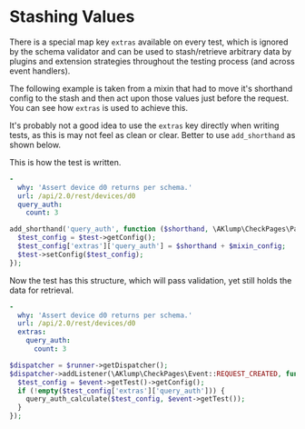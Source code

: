 <!--
id: stash
-->

# Stashing Values

There is a special map key `extras` available on every test, which is ignored by the schema validator and can be used to stash/retrieve arbitrary data by plugins and extension strategies throughout the testing process (and across event handlers).

The following example is taken from a mixin that had to move it's shorthand config to the stash and then act upon those values just before the request. You can see how `extras` is used to achieve this.

It's probably not a good idea to use the `extras` key directly when writing tests, as this is may not feel as clean or clear. Better to use `add_shorthand` as shown below.

This is how the test is written.

```yaml
-
  why: 'Assert device d0 returns per schema.'
  url: /api/2.0/rest/devices/d0
  query_auth:
    count: 3
```

```php
add_shorthand('query_auth', function ($shorthand, \AKlump\CheckPages\Parts\Test $test) use ($mixin_config) {
  $test_config = $test->getConfig();
  $test_config['extras']['query_auth'] = $shorthand + $mixin_config;
  $test->setConfig($test_config);
});
```

Now the test has this structure, which will pass validation, yet still holds the data for retrieval.

```yaml
-
  why: 'Assert device d0 returns per schema.'
  url: /api/2.0/rest/devices/d0
  extras:
    query_auth:
      count: 3
```

```php
$dispatcher = $runner->getDispatcher();
$dispatcher->addListener(\AKlump\CheckPages\Event::REQUEST_CREATED, function (\AKlump\CheckPages\Event\DriverEventInterface $event) {
  $test_config = $event->getTest()->getConfig();
  if (!empty($test_config['extras']['query_auth'])) {
    query_auth_calculate($test_config, $event->getTest());
  }
});

```
